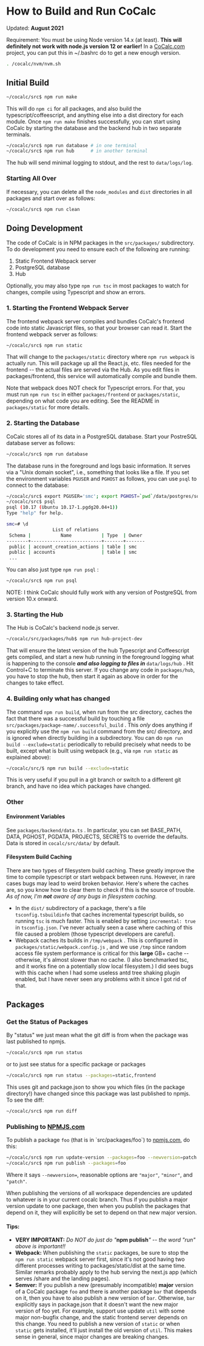 # How to Build and Run CoCalc

Updated: **August 2021**

Requirement: You must be using Node version 14.x (at least).  **This will definitely not work with node.js version 12 or earlier!** In a [CoCalc.com](http://CoCalc.com) project, you can put this in ~/.bashrc do to get a new enough version.

```sh
. /cocalc/nvm/nvm.sh
```

## Initial Build

```sh
~/cocalc/src$ npm run make
```

This will do `npm ci` for all packages, and also build the typescript/coffeescript, and anything else into a dist directory for each module. Once `npm run make` finishes successfully, you can start using CoCalc by starting the database and the backend hub in two separate terminals.

```sh
~/cocalc/src$ npm run database # in one terminal
~/cocalc/src$ npm run hub      # in another terminal
```

The hub will send minimal logging to stdout, and the rest to `data/logs/log`.

### Starting All Over

If necessary, you can delete all the `node_modules` and `dist` directories in all packages and start over as follows:

```sh
~/cocalc/src$ npm run clean
```

## Doing Development

The code of CoCalc is in NPM packages in the `src/packages/` subdirectory. To do development you need to ensure each of the following are running:

1. Static Frontend Webpack server
2. PostgreSQL database
3. Hub

Optionally, you may also type `npm run tsc` in most packages to watch for changes, compile using Typescript and show an errors.

### 1. Starting the Frontend Webpack Server

The frontend webpack server compiles and bundles CoCalc's frontend code into static Javascript files, so that your browser can read it.   Start the frontend webpack server as follows:

```sh
~/cocalc/src$ npm run static
```

That will change to the `packages/static` directory where `npm run webpack` is actually run. This will package up all the React.js, etc. files needed for the frontend -- the actual files are served via the Hub.  As you edit files in packages/frontend, this service will automatically compile and bundle them.

Note that webpack does NOT check for Typescript errors.  For that, you must run `npm run tsc` in either `packages/frontend` or `packages/static`, depending on what code you are editing.   See the README in `packages/static` for more details.

### 2. Starting the Database

CoCalc stores all of its data in a PostgreSQL database.  Start your PostreSQL database server as follows:

```sh
~/cocalc/src$ npm run database
```

The database runs in the foreground and logs basic information.  It serves via a "Unix domain socket", i.e., something that looks like a file.  If you set the environment variables `PGUSER` and `PGHOST` as follows, you can use `psql` to connect to the database:

```sh
~/cocalc/src$ export PGUSER='smc'; export PGHOST=`pwd`/data/postgres/socket
~/cocalc/src$ psql
psql (10.17 (Ubuntu 10.17-1.pgdg20.04+1))
Type "help" for help.

smc=# \d
                 List of relations
 Schema |           Name           | Type  | Owner 
--------+--------------------------+-------+-------
 public | account_creation_actions | table | smc
 public | accounts                 | table | smc
 ...
```

You can also just type `npm run psql` :

```sh
~/cocalc/src$ npm run psql
```

NOTE: I think CoCalc should fully work with any version of PostgreSQL from version 10.x onward.

### 3. Starting the Hub

The Hub is CoCalc's backend node.js server.

```sh
~/cocalc/src/packages/hub$ npm run hub-project-dev
```

That will ensure the latest version of the hub Typescript and Coffeescript gets compiled, and start a new hub running in the foreground logging what is happening to the console _**and also logging to files in**_ `data/logs/hub` .  Hit Control+C to terminate this server.  If you change any code in `packages/hub`, you have to stop the hub, then start it  again as above in order for the changes to take effect.

### 4. Building only what has changed

The command `npm run build`, when run from the src directory, caches the fact that there was a successful build by touching a file `src/packages/package-name/.successful_build` .  This _only_ does anything if you explicitly use the `npm run build` command from the src/ directory, and is ignored when directly building in a subdirectory. You can do `npm run build --exclude=static` periodically to rebuild precisely what needs to be built, except what is built using webpack (e.g., via `npm run static` as explained above):

```sh
~/cocalc/src/$ npm run build --exclude=static
```

This is very useful if you pull in a git branch or switch to a different git branch, and have no idea which packages have changed.

### Other

#### Environment Variables

See `packages/backend/data.ts` .  In particular, you can set BASE\_PATH, DATA, PGHOST, PGDATA, PROJECTS, SECRETS to override the defaults.  Data is stored in `cocalc/src/data/`  by default.

#### Filesystem Build Caching

There are two types of filesystem build caching.  These greatly improve the time to compile typescript or start webpack between runs.   However, in rare cases bugs may lead to weird broken behavior.  Here's where the caches are, so you know how to clear them to check if this is the source of trouble.   _As of now, I'm_ _**not**_ _aware of any bugs in filesystem caching._

- In the `dist/`  subdirectory of a package, there's a file `tsconfig.tsbuildinfo` that caches incremental typescript builds, so running `tsc` is much faster.  This is enabled by setting `incremental: true` in `tsconfig.json`.  I've never actually seen a case where caching of this file caused a problem (those typescript developers are careful).
- Webpack caches its builds in `/tmp/webpack` .  This is configured in `packages/static/webpack.config.js` , and we use `/tmp` since random access file system performance is critical for this **large** GB+  cache -- otherwise, it's almost slower than no cache.  (I also benchmarked tsc, and it works fine on a potentially slow local filesystem.)   I did sees bugs with this cache when I had some useless antd tree shaking plugin enabled, but I have never seen any problems with it since I got rid of that.

## Packages

### Get the Status of Packages

By "status" we just mean what the git diff is from when the package was last published to npmjs.

```sh
~/cocalc/src$ npm run status
```

or to just see status for a specific package or packages

```sh
~/cocalc/src$ npm run status --packages=static,frontend
```

This uses git and package.json to show you which files (in the package directory!) have changed since this package was last published to npmjs.  To see the diff:

```sh
~/cocalc/src$ npm run diff
```

### Publishing to [NPMJS.com](http://NPMJS.com)

To publish a package `foo` (that is in \`src/packages/foo\`) to [npmjs.com](http://npmjs.com), do this:

```sh
~/cocalc/src$ npm run update-version --packages=foo --newversion=patch  # patch, minor, major, etc.
~/cocalc/src$ npm run publish --packages=foo                            # optional --tag=mytag
```

Where it says `--newversion=`, reasonable options are `"major"`, `"minor"`, and `"patch"`.

When publishing the versions of all workspace dependencies are updated to whatever is in your current cocalc branch.   Thus if you publish a major version update to one package, then when you publish the packages that depend on it, they will explicitly be set to depend on that new major version.

#### Tips:

- **VERY IMPORTANT:** _Do NOT do just do "_**npm publish**_" -- the word "run" above is important!!_
- **Webpack:** When publishing the `static` packages, be sure to stop the `npm run static`  webpack server first, since it's not good having two different processes writing to packages/static/dist at the same time.  Similar remarks probably apply to the hub serving the next.js app (which serves /share and the landing pages).
- **Semver:** If you publish a new (presumably incompatible) **major**  version of a CoCalc package `foo`  and there is another package `bar`   that depends on it, then you have to also publish a new version of `bar`.  Otherwise, `bar` explicitly says in package.json that it doesn't want the new major version of foo yet.  For example, support use update `util` with some major non-bugfix change, and the static frontend server depends on this change.  You need to publish a new version of `static` or when `static` gets installed, it'll just install the old version of `util`.  This makes sense in general, since major changes are breaking changes.
